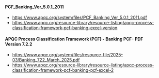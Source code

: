 
#### PCF_Banking_Ver_5.0.1_2011
- https://www.apqc.org/system/files/PCF_Banking_Ver_5.0.1_2011.pdf
- https://www.apqc.org/resource-library/resource-listing/apqc-process-classification-framework-pcf-banking-excel-version

#### APQC Process Classification Framework (PCF) - Banking PCF- PDF Version 7.2.2
- https://www.apqc.org/system/files/resource-file/2025-03/Banking_722_March_2025.pdf
- https://www.apqc.org/resource-library/resource-listing/apqc-process-classification-framework-pcf-banking-pcf-excel-2
